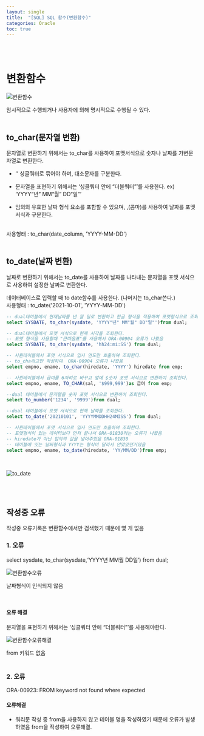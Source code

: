 ```yaml
---
layout: single
title:  "[SQL] SQL 함수(변환함수)"
categories: Oracle
toc: true
---
```

<br/><br/>

# 변환함수 #

![변환함수](https:/images/2023-04-05%20SQL함수/변환함수.png)

암시적으로 수행되거나 사용자에 의해 명시적으로 수행될 수 있다.
<br/><br/>


## to_char(문자열 변환) ##

문자열로 변환하기 위해서는 to_char를 사용하여 포맷서식으로 숫자나 날짜를 가변문자열로 변환한다.

- ‘’ 싱글쿼터로 묶어야 하며, 대소문자를 구분한다.

- 문자열을 표현하기 위해서는 ‘싱클쿼터 안에 “더블쿼터”’를 사용한다. ex) ‘YYYY“년” MM“월” DD“일”’

- 임의의 유효한 날짜 형식 요소를 포함할 수 있으며, ,(콤마)를 사용하여 날짜를 포맷 서식과 구분한다.
<br/>
 사용형태 : to_char(date_column, 'YYYY-MM-DD')
<br/><br/>


## to_date(날짜 변환) ##

날짜로 변환하기 위해서는 to_date를 사용하여 날짜를 나타내는 문자열을 포맷 서식으로 사용하여 설정한 날짜로 변환한다.

데이터베이스로 입력할 때 to date함수를 사용한다. (나머지는 to_char쓴다.) 
<br/>
 사용형태 : to_date('2021-10-01', 'YYYY-MM-DD')
<br/>


```sql
-- dual테이블에서 현재날짜를 년 월 일로 변환하고 한글 형식을 적용하여 포맷형식으로 조회한다.
select SYSDATE, to_char(sysdate, 'YYYY"년" MM"월" DD"일"')from dual;

-- dual테이블에서 포맷 서식으로 현재 시각을 조회한다.
-- 포맷 형식을 사용할때 "큰따옴표"를 사용해서 ORA-00904 오류가 나왔음 
select SYSDATE, to_char(sysdate, 'hh24:mi:SS') from dual;

-- 사원테이블에서 포맷 서식으로 입사 연도만 호출하여 조회한다.
-- to_cha라고만 작성하여  ORA-00904 오류가 나왔음 
select empno, ename, to_char(hiredate, 'YYYY') hiredate from emp;

-- 사원테이블에서 급여를 6자리로 바꾸고 앞에 $숫자 포맷 서식으로 변환하여 조회한다.
select empno, ename, TO_CHAR(sal, '$999,999')as 급여 from emp;

--dual 테이블에서 문자열을 숫자 포멧 서식으로 변환하여 조회한다.
select to_number('1234', '9999')from dual;

--dual 테이블에서 포맷 서식으로 현재 날짜를 조회한다.
select to_date('20210101', 'YYYYMMDDHH24MISS') from dual;

-- 사원테이블에서 포맷 서식으로 입사 연도만 호출하여 조회한다.
-- 포맷형식이 있는 데이터보다 먼저 끝나서 ORA-01830라는 오류가 나왔음
-- hiredate가 아닌 임의의 값을 넣어주었음 ORA-01830 
-- 테이블에 잇는 날짜형식과 YYYY는 형식이 달라서 안맞았던거였음
select empno, ename, to_date(hiredate, 'YY/MM/DD')from emp;
```
<br/>

![to_date](https:/images/2023-04-05%20SQL함수/to_date.png)

<br/><br/>

## 작성중 오류 ##

작성중 오류기록은 변환함수에서만 검색했기 때문에 몇 개 없음
<br/>

### 1. 오류 ###
select sysdate, to_char(sysdate,‘YYYY년 MM월 DD일’) from dual;

![변환함수오류](https:/images/2023-04-05%20SQL함수/변환함수오류.png)

날짜형식이 인식되지 않음

<br/>

#### 오류 해결 ####
문자열을 표현하기 위해서는 ‘싱클쿼터 안에 “더블쿼터”’를 사용해야한다.

![변환함수오류해결](https:/images/2023-04-05%20SQL함수/변환함수오류해결.png)

from 키워드 없음
<br/><br/>

### 2. 오류 ###

ORA-00923: FROM keyword not found where expected

#### 오류해결 ####

- 쿼리문 작성 중 from을 사용하지 않고 테이블 명을 작성하였기 때문에 오류가 발생하였음 from을 작성하여 오류해결.